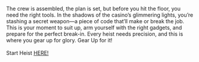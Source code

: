 The crew is assembled, the plan is set, but before you hit the floor, you need the right tools. In the shadows of the casino’s glimmering lights, you’re stashing a secret weapon—a piece of code that’ll make or break the job. This is your moment to suit up, arm yourself with the right gadgets, and prepare for the perfect break-in. Every heist needs precision, and this is where you gear up for glory. Gear Up for it!  
&nbsp;  
Start Heist [HERE!](http://127.0.0.1:30002)